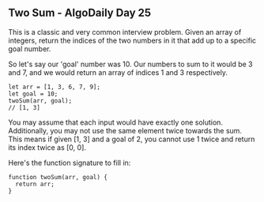 ## Two Sum - AlgoDaily Day 25

This is a classic and very common interview problem. Given an array of integers, return the indices of the two numbers in it that add up to a specific goal number.

So let's say our 'goal' number was 10. Our numbers to sum to it would be 3 and 7, and we would return an array of indices 1 and 3 respectively.

```
let arr = [1, 3, 6, 7, 9];
let goal = 10;
twoSum(arr, goal);
// [1, 3]
```

You may assume that each input would have exactly one solution. Additionally, you may not use the same element twice towards the sum. This means if given [1, 3] and a goal of 2, you cannot use 1 twice and return its index twice as [0, 0].

Here's the function signature to fill in:

```
function twoSum(arr, goal) {
  return arr;
}
```
